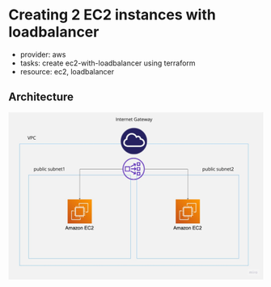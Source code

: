 # Creating 2 EC2 instances with loadbalancer
 - provider: aws
 - tasks: create ec2-with-loadbalancer using terraform
 - resource: ec2, loadbalancer

## Architecture
![image](img/ALBwithEC2.jpg)